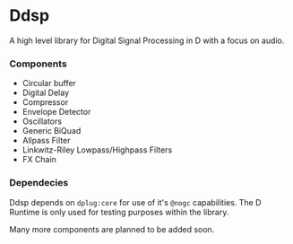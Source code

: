 # Ddsp
A high level library for Digital Signal Processing in D with a focus on audio.

### Components
- Circular buffer
- Digital Delay
- Compressor
- Envelope Detector
- Oscillators
- Generic BiQuad
- Allpass Filter
- Linkwitz-Riley Lowpass/Highpass Filters
- FX Chain

### Dependecies
Ddsp depends on `dplug:core` for use of it's `@nogc` capabilities.  The D Runtime is only used for testing purposes within the library.

Many more components are planned to be added soon.  
